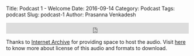 Title: Podcast 1 - Welcome
Date: 2016-09-14
Category: Podcast
Tags: podcast
Slug: podcast-1
Author: Prasanna Venkadesh


<iframe src="https://archive.org/embed/tamil-podcast-introduction" width="500" height="30" frameborder="0" webkitallowfullscreen="true" mozallowfullscreen="true" allowfullscreen></iframe>

Thanks to <a href="https://archive.org" href="_blank">Internet Archive</a> for providing space to host the audio. Visit <a href="https://archive.org/details/tamil-podcast-introduction">here</a> to know more about license of this audio and formats to download.
